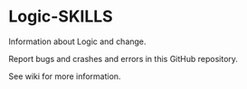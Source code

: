 # Logic-SKILLS
Information about Logic and change.

Report bugs and crashes and errors in this GitHub repository.

See wiki for more information.
